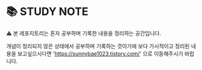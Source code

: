 # 📚 STUDY NOTE

⚠️ 본 레포지토리는 혼자 공부하며 기록한 내용을 정리하는 공간입니다.

개념이 정리되지 않은 상태에서 공부하며 기록하는 것이기에
보다 가시적이고 정리된 내용을 보고싶으시다면 'https://sunnybae1023.tistory.com/' 으로 이동해주시기 바랍니다.
